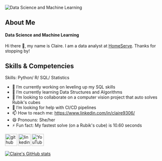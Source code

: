 ![Data Science and Machine Learning](https://media-exp1.licdn.com/dms/image/C5616AQG9sL6__u-bfg/profile-displaybackgroundimage-shrink_350_1400/0/1626739578018?e=1669248000&v=beta&t=Bly-_A2qER9L0slorimx4mHa-3RRDVyYUwi2AQSNpvQ)


## About Me 
#### Data Science and Machine Learning
Hi there 👋, my name is Claire. I am a data analyst at [HomeServe](https://www.homeserve.com/en-us/). Thanks for stopping by!

## Skills & Competencies
Skills: Python/ R/ SQL/ Statistics

- 🔭 I’m currently working on leveling up my SQL skills 
- 🌱 I’m currently learning Data Structures and Algorithms 
- 👯 I’m looking to collaborate on a computer vision project that auto solves Rubik's cubes 
- 🤔 I’m looking for help with CI/CD pipelines 
- 📫 How to reach me: https://www.linkedin.com/in/claire9306/ 
- 😄 Pronouns: She/her 
- ⚡ Fun fact: My fastest solve (on a Rubik's cube) is 10.60 seconds 


[<img src='https://cdn.jsdelivr.net/npm/simple-icons@3.0.1/icons/github.svg' alt='github' height='40'>](https://github.com/https://github.com/ckraft-bot/ckraft-bot)  [<img src='https://cdn.jsdelivr.net/npm/simple-icons@3.0.1/icons/linkedin.svg' alt='linkedin' height='40'>](https://www.linkedin.com/in/https://www.linkedin.com/in/claire9306//)  [<img src='https://cdn.jsdelivr.net/npm/simple-icons@3.0.1/icons/youtube.svg' alt='YouTube' height='40'>](https://www.youtube.com/channel/https://www.youtube.com/channel/UCxZr1UPkwFrL3JjfxJDFTAg)  



[![Claire's GitHub stats](https://github-readme-stats.vercel.app/api?username=ckraft-bot)](https://github.com/anuraghazra/github-readme-stats)





